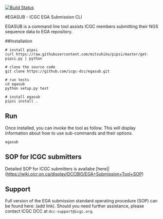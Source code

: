 [![Build Status](https://travis-ci.org/icgc-dcc/egasub.png)](https://travis-ci.org/icgc-dcc/egasub)

#EGASUB - ICGC EGA Submission CLI

EGASUB is a command line tool assists ICGC members submitting their NGS sequence data to EGA repository.


##Installation

```
# install pipsi
curl https://raw.githubusercontent.com/mitsuhiko/pipsi/master/get-pipsi.py | python

# clone the source code
git clone https://github.com/icgc-dcc/egasub.git

# run tests
cd egasub
python setup.py test

# install egasub
pipsi install .
```

## Run

Once installed, you can invoke the tool as follow. This will display information about how to use sub-commands and their options.
```
egasub
```

## SOP for ICGC submitters

Detailed SOP for ICGC submitters is availabe [here]|(https://wiki.oicr.on.ca/display/DCCBIO/EGA+Submission+Tool+SOP)

## Support

Full version of the EGA submission standard operating procedure (SOP) can be found here: (add link). Should you need further assistance, please contact ICGC DCC at `dcc-support@icgc.org`.



